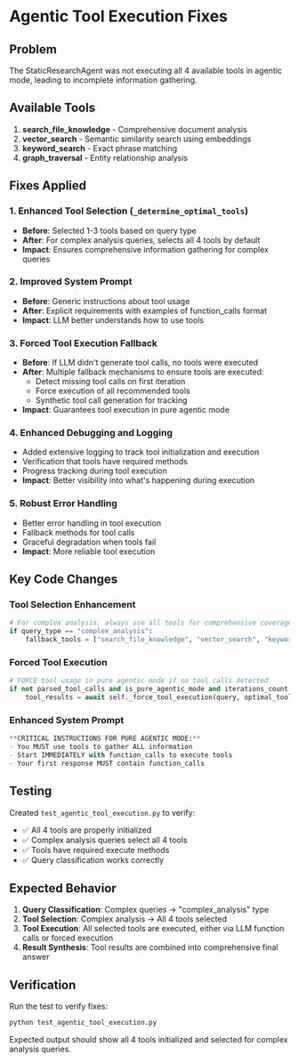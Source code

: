 # Agentic Tool Execution Fixes

## Problem
The StaticResearchAgent was not executing all 4 available tools in agentic mode, leading to incomplete information gathering.

## Available Tools
1. **search_file_knowledge** - Comprehensive document analysis
2. **vector_search** - Semantic similarity search using embeddings
3. **keyword_search** - Exact phrase matching
4. **graph_traversal** - Entity relationship analysis

## Fixes Applied

### 1. Enhanced Tool Selection (`_determine_optimal_tools`)
- **Before**: Selected 1-3 tools based on query type
- **After**: For complex analysis queries, selects all 4 tools by default
- **Impact**: Ensures comprehensive information gathering for complex queries

### 2. Improved System Prompt
- **Before**: Generic instructions about tool usage
- **After**: Explicit requirements with examples of function_calls format
- **Impact**: LLM better understands how to use tools

### 3. Forced Tool Execution Fallback
- **Before**: If LLM didn't generate tool calls, no tools were executed
- **After**: Multiple fallback mechanisms to ensure tools are executed:
  - Detect missing tool calls on first iteration
  - Force execution of all recommended tools
  - Synthetic tool call generation for tracking
- **Impact**: Guarantees tool execution in pure agentic mode

### 4. Enhanced Debugging and Logging
- Added extensive logging to track tool initialization and execution
- Verification that tools have required methods
- Progress tracking during tool execution
- **Impact**: Better visibility into what's happening during execution

### 5. Robust Error Handling
- Better error handling in tool execution
- Fallback methods for tool calls
- Graceful degradation when tools fail
- **Impact**: More reliable tool execution

## Key Code Changes

### Tool Selection Enhancement
```python
# For complex analysis, always use all tools for comprehensive coverage
if query_type == "complex_analysis":
    fallback_tools = ["search_file_knowledge", "vector_search", "keyword_search", "graph_traversal"]
```

### Forced Tool Execution
```python
# FORCE tool usage in pure agentic mode if no tool calls detected
if not parsed_tool_calls and is_pure_agentic_mode and iterations_count == 1:
    tool_results = await self._force_tool_execution(query, optimal_tool_names)
```

### Enhanced System Prompt
```python
**CRITICAL INSTRUCTIONS FOR PURE AGENTIC MODE:**
- You MUST use tools to gather ALL information
- Start IMMEDIATELY with function_calls to execute tools
- Your first response MUST contain function_calls
```

## Testing
Created `test_agentic_tool_execution.py` to verify:
- ✅ All 4 tools are properly initialized
- ✅ Complex analysis queries select all 4 tools
- ✅ Tools have required execute methods
- ✅ Query classification works correctly

## Expected Behavior
1. **Query Classification**: Complex queries → "complex_analysis" type
2. **Tool Selection**: Complex analysis → All 4 tools selected
3. **Tool Execution**: All selected tools are executed, either via LLM function calls or forced execution
4. **Result Synthesis**: Tool results are combined into comprehensive final answer

## Verification
Run the test to verify fixes:
```bash
python test_agentic_tool_execution.py
```

Expected output should show all 4 tools initialized and selected for complex analysis queries.

